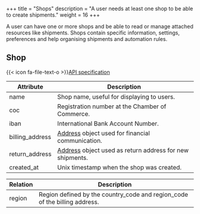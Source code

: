 +++
title = "Shops"
description = "A user needs at least one shop to be able to create shipments."
weight = 16
+++

A user can have one or more shops and be able to read or manage attached resources like shipments. Shops contain specific information, settings, preferences and help organising shipments and automation rules.

## Shop

{{< icon fa-file-text-o >}}[API specification](https://docs.myparcel.com/api-specification#/Shops)

Attribute       | Description
--------------- | -----------
name            | Shop name, useful for displaying to users.
coc             | Registration number at the Chamber of Commerce.
iban            | International Bank Account Number.
billing_address | [Address](/api/resources/addresses) object used for financial communication.
return_address  | [Address](/api/resources/addresses) object used as return address for new shipments.
created_at      | Unix timestamp when the shop was created.

Relation | Description
-------- | -----------
region   | Region defined by the country_code and region_code of the billing address.
